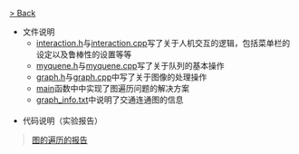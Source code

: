 [> Back](../../README.md)

+ 文件说明
    + [interaction.h](interaction.h)与[interaction.cpp](interaction.cpp)写了关于人机交互的逻辑，包括菜单栏的设定以及鲁棒性的设置等等
    + [myquene.h](myquene.h)与[myquene.cpp](myquene.cpp)写了关于队列的基本操作
    + [graph.h](graph.h)与[graph.cpp](graph.cpp)中写了关于图像的处理操作
    + [main](main.cpp)函数中中实现了图遍历问题的解决方案
    + [graph_info.txt](graph_info.txt)中说明了交通连通图的信息
    <br/>
+ 代码说明（实验报告）
> [图的遍历的报告](../../../../../docs/faculty/soa/automation/datastructure/Huffman.md)